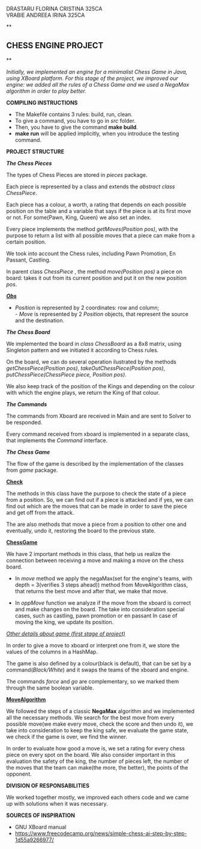 

DRASTARU FLORINA CRISTINA 325CA\
VRABIE ANDREEA IRINA 325CA


**

## CHESS ENGINE PROJECT

**

*Initially, we implemented an engine for a minimalist Chess Game in Java, using XBoard platform. For this stage of the project, we improved our engine: we added all the rules of a Chess Game and we used a NegaMax algorithm in order to play better.*

**COMPILING INSTRUCTIONS**

 - The Makefile contains 3 rules: build, run, clean. 
 - To give a command, you have to go in *src* folder. 
 - Then, you have to give the command **make build**.
 -  **make run** will be applied implicitly, when you introduce the testing command.

**PROJECT STRUCTURE**

***The Chess Pieces***

The types of Chess Pieces are stored in *pieces* package. 

Each piece is represented by a class and extends  the *abstract class ChessPiece*.

Each piece has a colour, a worth,  a rating that depends on each possible position on the table and a variable that says if the piece is at its first move or not. For some(Pawn, King, Queen) we also set an index.

Every piece implements the method *getMoves(Position pos)*, with the purpose to return a list with all possible moves that a piece can make from a certain position.

We took into account the Chess rules, including Pawn Promotion, En Passant, Castling.

In parent class *ChessPiece* , the method *move(Position pos)*  a piece on board: takes it out from its current position and put it on the new position *pos*.

***<u>Obs</u>***
 - *Position* is represented by 2 coordinates: row and column;\
	       - *Move* is represented by 2 *Position* objects, that represent the source and the destination.

***The Chess Board***

We implemented the board in *class ChessBoard* as a 8x8 matrix,  using Singleton pattern and we initiated it according to Chess rules.

On the board, we can do several operation ilustrated by the methods *getChessPiece(Position pos)*, *takeOutChessPiece(Position pos)*, *putChessPiece(ChessPiece piece, Position pos)*. 

We also keep track of the position of the Kings and depending on the colour with which the engine plays, we return the King of that colour.

***The Commands***

The commands from Xboard are received in Main and are sent to Solver to be responded.

Every command received from xboard is implemented in a separate class, that implements the *Command* interface.

***The Chess Game***

The flow of the game is described by the implementation of the classes from *game* package. 

<u> **Check** </u>

The methods in this class have the purpose to check the state of a piece from a position. So, we can find out if a piece is attacked and if yes, we can find out which are the moves that can be made in order to save the piece and get off from the attack.
 
 The are also methods that move a piece from a position to other one and eventually, undo it, restoring the board to the previous state.

<u> **ChessGame**</u>

We have 2 important methods in this class, that help us realize the connection between receiving a move and making a move on the chess board.

 - In *move* method we apply the negaMax(set for the engine's teams, with depth = 3(verifies 3 steps ahead)) method from MoveAlgorithm class, that returns the best move and after that, we make that move.
 
 - In *oppMove* function we analyze if the move from the xboard is correct and make changes on the board. The take into consideration special cases, such as castling, pawn promotion or en passant In case of moving the king, we update its position.

*<u>Other details about game (first stage of project)</u>*

In order to give a move to xboard or interpret one from it, 
we store the values of the columns in a HashMap. 

The game is also defined by a colour(black is default), that can be 
set by a command(*Black/White*) and it swaps the teams of the xboard and engine. 

The commands *force* and *go* are complementary, 
so we marked them through the same boolean variable.

<u> **MoveAlgorithm**</u>

We followed the steps of a classic **NegaMax** algorithm and we implemented all the necessary methods. We search for the best move from every possible move(we make every move, check the score and then undo it), we take into consideration to keep the king safe, we evaluate the game state, we check if the game is over, we find the winner.

In order to evaluate how good a move is, we set a rating for every chess piece on every spot on the board. We also consider important in this evaluation the safety of the king, the number of pieces left, the number of the moves that the team can make(the more, the better), the points of the opponent.


**DIVISION OF RESPONSABILITIES**

We worked together mostly, we improved each others code and we came up with solutions when it was necessary.

**SOURCES OF INSPIRATION**
- GNU XBoard manual
- https://www.freecodecamp.org/news/simple-chess-ai-step-by-step-1d55a9266977/


